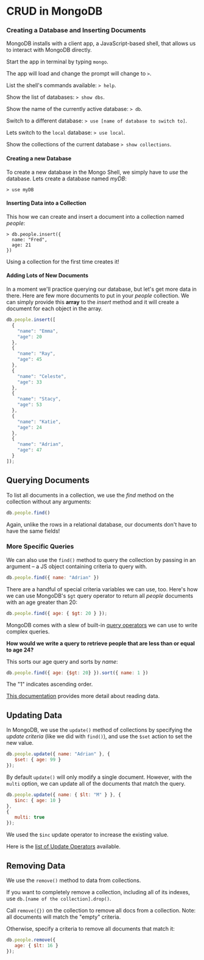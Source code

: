 # CRUD in MongoDB

### Creating a Database and Inserting Documents

MongoDB installs with a client app, a JavaScript-based shell, that allows us to interact with MongoDB directly.

Start the app in terminal by typing `mongo`.

The app will load and change the prompt will change to `>`.

List the shell's commands available: `> help`.

Show the list of databases: `> show dbs`.

Show the name of the currently active database: `> db`.

Switch to a different database: `> use [name of database to switch to]`.

Lets switch to the `local` database: `> use local`.

Show the collections of the current database `> show collections`.

#### Creating a new Database

To create a new database in the Mongo Shell, we simply have to _use_ the database. Lets create a database named _myDB_:

```text
> use myDB
```

#### Inserting Data into a Collection

This how we can create and insert a document into a collection named _people_:

```text
> db.people.insert({
  name: "Fred",
  age: 21
})
```

Using a collection for the first time creates it!

#### Adding Lots of New Documents

In a moment we'll practice querying our database, but let's get more data in there. Here are few more documents to put in your _people_ collection. We can simply provide this **array** to the _insert_ method and it will create a document for each object in the array.

```javascript
db.people.insert([
  {
    "name": "Emma",
    "age": 20
  },
  {
    "name": "Ray",
    "age": 45
  },
  {
    "name": "Celeste",
    "age": 33
  },
  {
    "name": "Stacy",
    "age": 53
  },
  {
    "name": "Katie",
    "age": 24
  },
  {
    "name": "Adrian",
    "age": 47
  }
]);
```

## Querying Documents

To list all documents in a collection, we use the _find_ method on the collection without any arguments:

```js
db.people.find()
```

Again, unlike the rows in a relational database, our documents don't have to have the same fields!

### More Specific Queries

We can also use the `find()` method to query the collection by passing in an argument – a JS object containing criteria to query with.

```js
db.people.find({ name: "Adrian" })
```

There are a handful of special criteria variables we can use, too. Here's how we can use MongoDB's `$gt` query operator to return all _people_ documents with an age greater than 20:

```js
db.people.find({ age: { $gt: 20 } });
```

MongoDB comes with a slew of built-in [query operators](http://docs.mongodb.org/manual/reference/operator/query/#query-selectors) we can use to write complex queries.

**How would we write a query to retrieve people that are less than or equal to age 24?**

This sorts our age query and sorts by _name_:

```js
db.people.find({ age: {$gt: 20} }).sort({ name: 1 })
```

The "1" indicates ascending order.

[This documentation](http://docs.mongodb.org/manual/core/read-operations-introduction/) provides more detail about reading data.

## Updating Data

In MongoDB, we use the `update()` method of collections by specifying the _update criteria_ \(like we did with `find()`\), and use the `$set` action to set the new value.

```js
db.people.update({ name: "Adrian" }, {
   $set: { age: 99 } 
});
```

By default `update()` will only modify a single document. However, with the `multi` option, we can update all of the documents that match the query.

```js
db.people.update({ name: { $lt: "M" } }, { 
   $inc: { age: 10 } 
}, 
{ 
   multi: true 
});
```

We used the `$inc` update operator to increase the existing value.

Here is the [list of Update Operators](http://docs.mongodb.org/manual/reference/operator/update/) available.

## Removing Data

We use the `remove()` method to data from collections.

If you want to completely remove a collection, including all of its indexes, use `db.[name of the collection].drop()`.

Call `remove({})` on the collection to remove all docs from a collection. Note: all documents will match the "empty" criteria.

Otherwise, specify a criteria to remove all documents that match it:

```js
db.people.remove({ 
   age: { $lt: 16 } 
});
```


